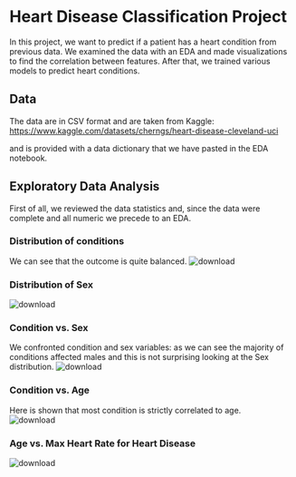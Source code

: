 # Heart Disease Classification Project

In this project, we want to predict if a patient has a heart condition from previous data.
We examined the data with an EDA and made visualizations to find the correlation between features. 
After that, we trained various models to predict heart conditions. 

## Data

The data are in CSV format and are taken from Kaggle:  https://www.kaggle.com/datasets/cherngs/heart-disease-cleveland-uci

and is provided with a data dictionary that we have pasted in the EDA notebook.

## Exploratory Data Analysis
First of all, we reviewed the data statistics and, since the data were complete and all numeric we precede to an EDA. 

### Distribution of conditions
We can see that the outcome is quite balanced. 
![download](https://user-images.githubusercontent.com/109316190/203298617-1bd05de6-9339-434c-b2df-202e7d585dd1.png)

### Distribution of Sex 
![download](https://user-images.githubusercontent.com/109316190/203299955-b95ca816-2107-48f0-b1d6-4945bc454b47.png)


### Condition vs. Sex
We confronted condition and sex variables: as we can see the majority of conditions affected males and this is not surprising looking at the Sex distribution.
![download](https://user-images.githubusercontent.com/109316190/203299940-33d34a00-4b1d-466f-b814-bffd89427ee3.png)

### Condition vs. Age
Here is shown that most condition is strictly correlated to age.  
![download](https://user-images.githubusercontent.com/109316190/203299904-7829cc7f-c583-4da3-811c-817bc5388477.png)

### Age vs. Max Heart Rate for Heart Disease
![download](https://user-images.githubusercontent.com/109316190/203300134-5ec7db1f-339d-4a90-8754-3ac4411aaff5.png)
